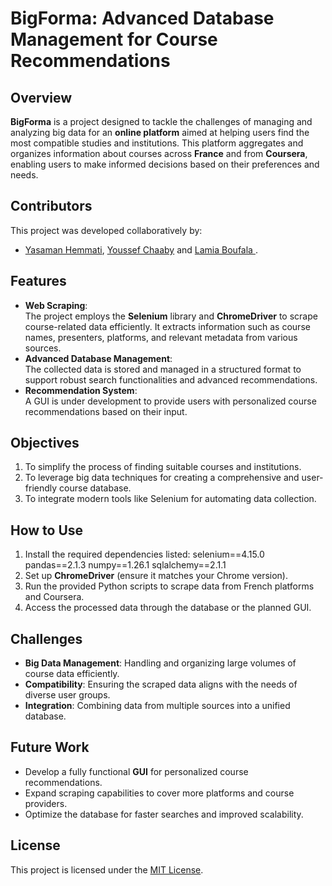 # BigForma: Advanced Database Management for Course Recommendations

## Overview  
**BigForma** is a project designed to tackle the challenges of managing and analyzing big data for an **online platform** aimed at helping users find the most compatible studies and institutions. This platform aggregates and organizes information about courses across **France** and from **Coursera**, enabling users to make informed decisions based on their preferences and needs.  

## Contributors

This project was developed collaboratively by:

- [Yasaman Hemmati](https://github.com/ysmnhmti), [Youssef Chaaby](https://github.com/ychaaby) and [Lamia Boufala ](https://github.com/lamiaboufala).

## Features  
- **Web Scraping**:  
  The project employs the **Selenium** library and **ChromeDriver** to scrape course-related data efficiently. It extracts information such as course names, presenters, platforms, and relevant metadata from various sources.  
- **Advanced Database Management**:  
  The collected data is stored and managed in a structured format to support robust search functionalities and advanced recommendations.  
- **Recommendation System**:  
  A GUI is under development to provide users with personalized course recommendations based on their input.  

## Objectives  
1. To simplify the process of finding suitable courses and institutions.  
2. To leverage big data techniques for creating a comprehensive and user-friendly course database.  
3. To integrate modern tools like Selenium for automating data collection.  

## How to Use  
1. Install the required dependencies listed:
    selenium==4.15.0
    pandas==2.1.3
    numpy==1.26.1
    sqlalchemy==2.1.1        
3. Set up **ChromeDriver** (ensure it matches your Chrome version).  
4. Run the provided Python scripts to scrape data from French platforms and Coursera.  
5. Access the processed data through the database or the planned GUI.  

## Challenges  
- **Big Data Management**: Handling and organizing large volumes of course data efficiently.  
- **Compatibility**: Ensuring the scraped data aligns with the needs of diverse user groups.  
- **Integration**: Combining data from multiple sources into a unified database.  

## Future Work  
- Develop a fully functional **GUI** for personalized course recommendations.  
- Expand scraping capabilities to cover more platforms and course providers.  
- Optimize the database for faster searches and improved scalability.  

## License  
This project is licensed under the [MIT License](LICENSE).  


